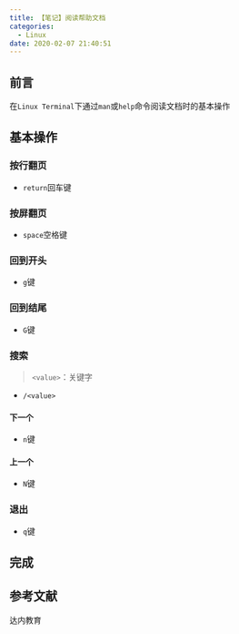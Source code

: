 ```yaml
---
title: 【笔记】阅读帮助文档
categories:
  - Linux
date: 2020-02-07 21:40:51
---
```


## 前言

在`Linux Terminal`下通过`man`或`help`命令阅读文档时的基本操作

<!-- more -->

## 基本操作

### 按行翻页

- `return`回车键

### 按屏翻页

- `space`空格键

### 回到开头

- `g`键

### 回到结尾

- `G`键

### 搜索

> `<value>`：关键字

- `/<value>`

#### 下一个

- `n`键

#### 上一个

- `N`键

### 退出

- `q`键

## 完成

## 参考文献

达内教育

